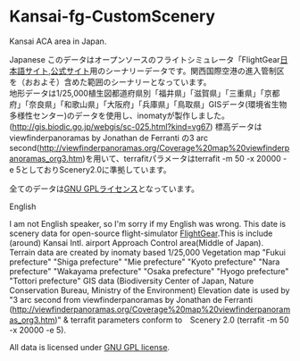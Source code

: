 # Kansai-fg-CustomScenery
Kansai ACA area in Japan.

Japanese
このデータはオープンソースのフライトシミュレータ「FlightGear[日本語サイト](http://flightgear.jpn.org/),[公式サイト](http://www.flightgear.org/)用のシーナリーデータです。関西国際空港の進入管制区を（おおよそ）含めた範囲のシーナリーとなっています。  
地形データは1/25,000植生図都道府県別「福井県」「滋賀県」「三重県」「京都府」「奈良県」「和歌山県」「大阪府」「兵庫県」「鳥取県」GISデータ(環境省生物多様性センター)のデータを使用し、inomatyが製作しました。(http://gis.biodic.go.jp/webgis/sc-025.html?kind=vg67)
標高データはviewfinderpanoramas by Jonathan de Ferranti の3 arc second(http://viewfinderpanoramas.org/Coverage%20map%20viewfinderpanoramas_org3.htm)を用いて、terrafitパラメータはterrafit -m 50 -x 20000 -e 5としておりScenery2.0に準拠しています。

全てのデータは[GNU GPLライセンス](https://www.ipa.go.jp/files/000028332.html)となっています。


English

I am not English speaker, so I'm sorry if my English was wrong.
This date is scenery data for open-source flight-simulator [FlightGear](http://www.flightgear.org/).This is include (around) Kansai Intl. airport Approach Control area(Middle of Japan).  
Terrain data are created by inomaty based 1/25,000 Vegetation map "Fukui prefecture" "Shiga prefecture" "Mie prefecture" "Kyoto prefecture" "Nara prefecture" "Wakayama prefecture" "Osaka prefecture" "Hyogo prefecture" "Tottori prefecture" GIS data (Biodiversity Center of Japan, Nature Conservation Bureau, Ministry of the Environment)
Elevation date is used by "3 arc second from viewfinderpanoramas by Jonathan de Ferranti (http://viewfinderpanoramas.org/Coverage%20map%20viewfinderpanoramas_org3.htm)" & terrafit parameters conform to　Scenery 2.0 (terrafit -m 50 -x 20000 -e 5).

All data is licensed under [GNU GPL license](http://www.gnu.org/licenses/gpl-3.0.en.html).
